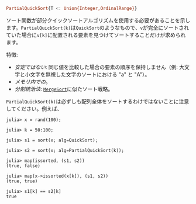 ```julia
PartialQuickSort{T <: Union{Integer,OrdinalRange}}
```

ソート関数が部分クイックソートアルゴリズムを使用する必要があることを示します。`PartialQuickSort(k)`は`QuickSort`のようなもので、`v`が完全にソートされていた場合に`v[k]`に配置される要素を見つけてソートすることだけが求められます。

特徴:

  * *安定ではない*: 同じ値を比較した場合の要素の順序を保持しません（例: 大文字と小文字を無視した文字のソートにおける "a" と "A"）。
  * *メモリ内での*。
  * *分割統治法*: [`MergeSort`](@ref)に似たソート戦略。

`PartialQuickSort(k)`は必ずしも配列全体をソートするわけではないことに注意してください。例えば、

```jldoctest
julia> x = rand(100);

julia> k = 50:100;

julia> s1 = sort(x; alg=QuickSort);

julia> s2 = sort(x; alg=PartialQuickSort(k));

julia> map(issorted, (s1, s2))
(true, false)

julia> map(x->issorted(x[k]), (s1, s2))
(true, true)

julia> s1[k] == s2[k]
true
```
